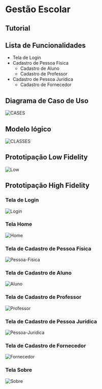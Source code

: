 # Gestão Escolar
## Tutorial

## Lista de Funcionalidades
- Tela de Login
- Cadastro de Pessoa Física
  - Cadastro de Aluno
  - Cadastro de Professor
- Cadastro de Pessoa Jurídica
  - Cadastro de Fornecedor

## Diagrama de Caso de Uso
![CASES](https://github.com/Marcio-Arruda/PI-2023-2/assets/150199455/87d297c4-bc2a-4078-9422-d5e3dd3da07b)

## Modelo lógico
![CLASSES](https://github.com/Marcio-Arruda/PI-2023-2/assets/150199455/f0cd9d29-9674-4afd-a4ea-44d124259fe4)

## Prototipação Low Fidelity
![Low](https://github.com/Marcio-Arruda/PI-2023-2/assets/150199455/eecf70ae-d205-42ed-90ac-bcf7ce8e46e4)

## Prototipação High Fidelity

### Tela de Login
![Login](https://github.com/Marcio-Arruda/PI-2023-2/assets/150199455/3b8103cd-31df-4dba-b650-cb648ceaedaa)

### Tela Home
![Home](https://github.com/Marcio-Arruda/PI-2023-2/assets/150199455/2f26bc3a-e70a-4c9d-a164-89fb5e0e4c93)

### Tela de Cadastro de Pessoa Física
![Pessoa-Fisica](https://github.com/Marcio-Arruda/PI-2023-2/assets/150199455/3f06c08b-b144-4dea-a7d6-6a02a6f59303)

### Tela de Cadastro de Aluno
![Aluno](https://github.com/Marcio-Arruda/PI-2023-2/assets/150199455/fef41aea-79a5-4c74-a6cf-5d3fa1f5afc1)

### Tela de Cadastro de Professor
![Professor](https://github.com/Marcio-Arruda/PI-2023-2/assets/150199455/1b6d95dc-cca9-4d06-9748-6e6bfcdbe4b6)

### Tela de Cadastro de Pessoa Jurídica
![Pessoa-Juridica](https://github.com/Marcio-Arruda/PI-2023-2/assets/150199455/4f78bcd4-a65e-460c-aa6b-a0f2935bd892)

### Tela de Cadastro de Fornecedor
![Fornecedor](https://github.com/Marcio-Arruda/PI-2023-2/assets/150199455/9109db13-7f0f-4085-a0dd-5b3d79ca8431)

### Tela Sobre
![Sobre](https://github.com/Marcio-Arruda/PI-2023-2/assets/150199455/8c1e000a-aa16-4e6b-8128-2bf0ab442b75)
